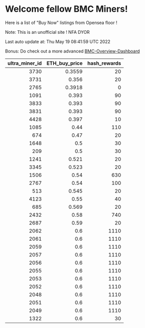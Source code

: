 # Welcome fellow BMC Miners!
Here is a list of "Buy Now" listings from Opensea floor !

Note: This is an unofficial site ! NFA DYOR

Last auto update at: Thu May 19 08:41:59 UTC 2022

Bonus: Do check out a more advanced [BMC-Overview-Dashboard](https://dune.com/defifunk/BMC-Overview-Dashboard)


|   ultra_miner_id |   ETH_buy_price |   hash_rewards |
|-----------------:|----------------:|---------------:|
|             3730 |          0.3559 |             20 |
|             3731 |          0.356  |             20 |
|             2765 |          0.3918 |              0 |
|             1091 |          0.393  |             90 |
|             3833 |          0.393  |             90 |
|             3831 |          0.393  |             90 |
|             4428 |          0.397  |             10 |
|             1085 |          0.44   |            110 |
|              674 |          0.47   |             20 |
|             1648 |          0.5    |             30 |
|              209 |          0.5    |             30 |
|             1241 |          0.521  |             20 |
|             3345 |          0.523  |             20 |
|             1506 |          0.54   |            630 |
|             2767 |          0.54   |            100 |
|              513 |          0.545  |             20 |
|             4123 |          0.55   |             40 |
|              685 |          0.569  |             20 |
|             2432 |          0.58   |            740 |
|             2687 |          0.59   |             20 |
|             2062 |          0.6    |           1110 |
|             2061 |          0.6    |           1110 |
|             2059 |          0.6    |           1110 |
|             2057 |          0.6    |           1110 |
|             2056 |          0.6    |           1110 |
|             2055 |          0.6    |           1110 |
|             2053 |          0.6    |           1110 |
|             2052 |          0.6    |           1110 |
|             2048 |          0.6    |           1110 |
|             2051 |          0.6    |           1110 |
|             2049 |          0.6    |           1110 |
|             1322 |          0.6    |             30 |